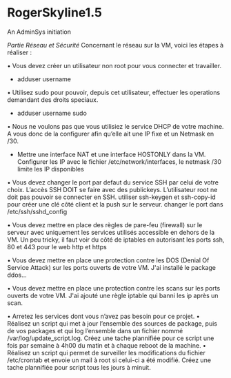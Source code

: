 # RogerSkyline1.5
An AdminSys initiation

*Partie Réseau et Sécurité*
Concernant le réseau sur la VM, voici les étapes à réaliser :

• Vous devez créer un utilisateur non root pour vous connecter et travailler.
- adduser username

• Utilisez sudo pour pouvoir, depuis cet utilisateur, effectuer les operations demandant des droits speciaux.
- adduser username sudo

• Nous ne voulons pas que vous utilisiez le service DHCP de votre machine. A vous donc de la configurer afin qu’elle ait une IP fixe et un Netmask en /30.
- Mettre une interface NAT et une interface HOSTONLY dans la VM. Configurer les IP avec le fichier /etc/network/interfaces, le netmask /30 limite les IP disponibles

• Vous devez changer le port par defaut du service SSH par celui de votre choix. L’accès SSH DOIT se faire avec des publickeys. L’utilisateur root ne doit pas pouvoir se connecter en SSH.
utiliser ssh-keygen et ssh-copy-id pour créer une clé côté client et la push sur le serveur. changer le port dans /etc/ssh/sshd_config

• Vous devez mettre en place des règles de pare-feu (firewall) sur le serveur avec uniquement les services utilisés accessible en dehors de la VM.
Un peu tricky, il faut voir du côté de iptables en autorisant les ports ssh, 80 et 443 pour le web http et https

• Vous devez mettre en place une protection contre les DOS (Denial Of Service Attack) sur les ports ouverts de votre VM.
J'ai installé le package ddos...

• Vous devez mettre en place une protection contre les scans sur les ports ouverts de votre VM.
J'ai ajouté une règle iptable qui banni les ip après un scan.

• Arretez les services dont vous n’avez pas besoin pour ce projet.
• Réalisez un script qui met à jour l’ensemble des sources de package, puis de vos
packages et qui log l’ensemble dans un fichier nommé /var/log/update_script.log.
Créez une tache plannifiée pour ce script une fois par semaine à 4h00 du matin et
à chaque reboot de la machine.
• Réalisez un script qui permet de surveiller les modifications du fichier /etc/crontab
et envoie un mail à root si celui-ci a été modifié. Créez une tache plannifiée pour
script tous les jours à minuit.
